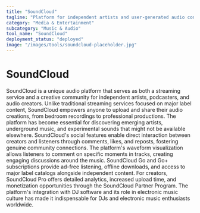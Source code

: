 ```yaml
---
title: "SoundCloud"
tagline: "Platform for independent artists and user-generated audio content"
category: "Media & Entertainment"
subcategory: "Music & Audio"
tool_name: "SoundCloud"
deployment_status: "deployed"
image: "/images/tools/soundcloud-placeholder.jpg"
---
```


# SoundCloud

SoundCloud is a unique audio platform that serves as both a streaming service and a creative community for independent artists, podcasters, and audio creators. Unlike traditional streaming services focused on major label content, SoundCloud empowers anyone to upload and share their audio creations, from bedroom recordings to professional productions. The platform has become essential for discovering emerging artists, underground music, and experimental sounds that might not be available elsewhere. SoundCloud's social features enable direct interaction between creators and listeners through comments, likes, and reposts, fostering genuine community connections. The platform's waveform visualization allows listeners to comment on specific moments in tracks, creating engaging discussions around the music. SoundCloud Go and Go+ subscriptions provide ad-free listening, offline downloads, and access to major label catalogs alongside independent content. For creators, SoundCloud Pro offers detailed analytics, increased upload time, and monetization opportunities through the SoundCloud Partner Program. The platform's integration with DJ software and its role in electronic music culture has made it indispensable for DJs and electronic music enthusiasts worldwide.
